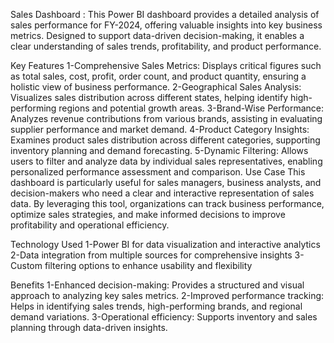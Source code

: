 Sales Dashboard :
This Power BI dashboard provides a detailed analysis of sales performance for FY-2024, offering valuable insights into key business metrics. Designed to support data-driven decision-making, it enables a clear understanding of sales trends, profitability, and product performance.

Key Features
1-Comprehensive Sales Metrics: Displays critical figures such as total sales, cost, profit, order count, and product quantity, ensuring a holistic view of business performance.
2-Geographical Sales Analysis: Visualizes sales distribution across different states, helping identify high-performing regions and potential growth areas.
3-Brand-Wise Performance: Analyzes revenue contributions from various brands, assisting in evaluating supplier performance and market demand.
4-Product Category Insights: Examines product sales distribution across different categories, supporting inventory planning and demand forecasting.
5-Dynamic Filtering: Allows users to filter and analyze data by individual sales representatives, enabling personalized performance assessment and comparison.
Use Case
This dashboard is particularly useful for sales managers, business analysts, and decision-makers who need a clear and interactive representation of sales data. By leveraging this tool, organizations can track business performance, optimize sales strategies, and make informed decisions to improve profitability and operational efficiency.

Technology Used
1-Power BI for data visualization and interactive analytics
2-Data integration from multiple sources for comprehensive insights
3-Custom filtering options to enhance usability and flexibility

Benefits
1-Enhanced decision-making: Provides a structured and visual approach to analyzing key sales metrics.
2-Improved performance tracking: Helps in identifying sales trends, high-performing brands, and regional demand variations.
3-Operational efficiency: Supports inventory and sales planning through data-driven insights.

